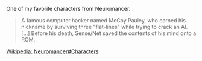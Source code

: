 One of my favorite characters from Neuromancer.

> A famous computer hacker named McCoy Pauley, who earned his nickname by surviving three
"flat-lines" while trying to crack an AI. [...] Before his death, Sense/Net saved the
contents of his mind onto a ROM.

[Wikipedia: Neuromancer#Characters](https://en.wikipedia.org/wiki/Neuromancer#Characters)
